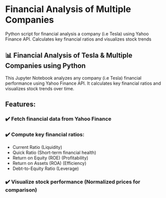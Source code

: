 # Financial Analysis of Multiple Companies
Python script for financial analysis a company (i.e Tesla) using Yahoo Finance API. Calculates key financial ratios and visualizes stock trends

## 📊 Financial Analysis of Tesla & Multiple Companies using Python

This Jupyter Notebook analyzes any company (i.e Tesla) financial performance using Yahoo Finance API. It calculates key financial ratios and visualizes stock trends over time.
## Features:

### ✔️ Fetch financial data from Yahoo Finance
### ✔️ Compute key financial ratios:

   - Current Ratio (Liquidity)
   - Quick Ratio (Short-term financial health)
   - Return on Equity (ROE) (Profitability)
   - Return on Assets (ROA) (Efficiency)
   - Debt-to-Equity Ratio (Leverage)

### ✔️ Visualize stock performance (Normalized prices for comparison)
